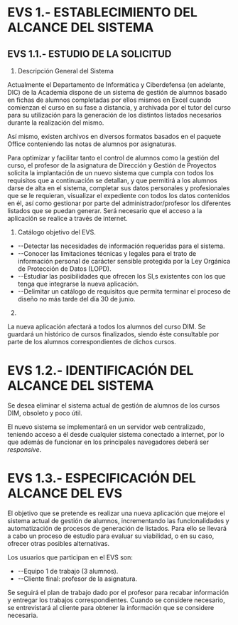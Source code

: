 # **EVS 1.- ESTABLECIMIENTO DEL ALCANCE DEL SISTEMA**


## **EVS 1.1.- ESTUDIO DE LA SOLICITUD**

1. Descripción General del Sistema

Actualmente el Departamento de Informática y Ciberdefensa (en adelante, DIC) de la Academia dispone de un sistema de gestión de alumnos basado en fichas de alumnos completadas por ellos mismos en Excel cuando comienzan el curso en su fase a distancia, y archivada por el tutor del curso para su utilización para la generación de los distintos listados necesarios durante la realización del mismo.

Así mismo, existen archivos en diversos formatos basados en el paquete Office conteniendo las notas de alumnos por asignaturas.

Para optimizar y facilitar tanto el control de alumnos como la gestión del curso, el profesor de la asignatura de Dirección y Gestión de Proyectos solicita la implantación de un nuevo sistema que cumpla con todos los requisitos que a continuación se detallan, y que permitirá a los alumnos darse de alta en el sistema, completar sus datos personales y profesionales que se le requieran, visualizar el expediente con todos los datos contenidos en él, así como gestionar por parte del administrador/profesor los diferentes listados que se puedan generar. Será necesario que el acceso a la aplicación se realice a través de internet.

1. Catálogo objetivo del EVS.

- --Detectar las necesidades de información requeridas para el sistema.
- --Conocer las limitaciones técnicas y legales para el trato de información personal de carácter sensible protegida por la Ley Orgánica de Protección de Datos (LOPD).
- --Estudiar las posibilidades que ofrecen los SI,s existentes con los que tenga que integrarse la nueva aplicación.
- --Delimitar un catálogo de requisitos que permita terminar el proceso de diseño no más tarde del día 30 de junio.

2.
La nueva aplicación afectará a todos los alumnos del curso DIM. Se guardará un histórico de cursos finalizados, siendo éste consultable por parte de los alumnos correspondientes de dichos cursos.

# **EVS 1.2.- IDENTIFICACIÓN DEL ALCANCE DEL SISTEMA**

Se desea eliminar el sistema actual de gestión de alumnos de los cursos DIM, obsoleto y poco útil.

El nuevo sistema se implementará en un servidor web centralizado, teniendo acceso a él desde cualquier sistema conectado a internet, por lo que además de funcionar en los principales navegadores deberá ser _responsive_.

# **EVS 1.3.- ESPECIFICACIÓN DEL ALCANCE DEL EVS**

El objetivo que se pretende es realizar una nueva aplicación que mejore el sistema actual de gestión de alumnos, incrementando las funcionalidades y automatización de procesos de generación de listados. Para ello se llevará a cabo un proceso de estudio para evaluar su viabilidad, o en su caso, ofrecer otras posibles alternativas.

Los usuarios que participan en el EVS son:

- --Equipo 1 de trabajo (3 alumnos).
- --Cliente final: profesor de la asignatura.

Se seguirá el plan de trabajo dado por el profesor para recabar información y entregar los trabajos correspondientes. Cuando se considere necesario, se entrevistará al cliente para obtener la información que se considere necesaria.